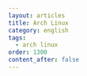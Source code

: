 ```yaml
---
layout: articles
title: Arch Linux
category: english
tags:
  - arch linux
order: 1300
content_after: false
---
```


